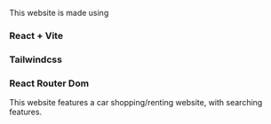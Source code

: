 This website is made using
### React + Vite 
### Tailwindcss
### React Router Dom

This website features a car shopping/renting website, with searching features. 
